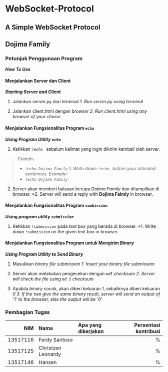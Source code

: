 # WebSocket-Protocol
## A Simple WebSocket Protocol
## Dojima Family


### Petunjuk Penggunaan Program
***How To Use***

#### Menjalankan Server dan Client
***Starting Server and Client***
1. Jalankan server.py dari terminal
*1. Run server.py using terminal*

2. Jalankan client.html dengan *browser*
*2. Run client.html using any browser of your choice*

#### Menjalankan Fungsionalitas Program `echo`
***Using Program Utility `echo`***
1. Ketikkan *`!echo `* sebelum kalimat yang ingin dikirim kembali oleh server.
> Contoh:
> - *`!echo Dojima Family`*
*1. Write down `!echo ` before your intended sentences.* 
> *Example:*
> - *`!echo Dojima Family`*

2. Server akan memberi balasan berupa *Dojima Family* dan ditampilkan di browser.
*2. Server will send a reply with **Dojima Faimly** in browser.

#### Menjalankan Fungsionalitas Program `sumbission`
***Using program utility `submission`***
1. Ketikkan *`!submission`* pada *text box* yang berada di browser.
*1. Write down `!submission` on the given text box in browser.

#### Menjalankan Fungsionalitas Program untuk Mengirim *Binary*
***Using Program Utility to Send Binary***
1. Masukkan *binary file submission*
*1. Insert your binary file submission*

2. Server akan melakukan pengecekan dengan *`md5` checksum*
*2. Server will check the file using `md 5` checksum*

3. Apabila *binary* cocok, akan diberi keluaran *1*, sebaliknya diberi keluaran *0*
*3. If the two give the same binary result, server will send an output of '1' to the browser, else the output will be '0'*

### Pembagian Tugas
| NIM      | Nama               | Apa yang dikerjakan   | Persentasi kontribusi |
| --------:|:-------------------|:----------------------|----------------------:|
| 13517116 | Ferdy Santoso      |                       |                      %|
| 13517125 | Christzen Leonardy |                       |                      %|
| 13517146 | Hansen             |                       |                      %|
